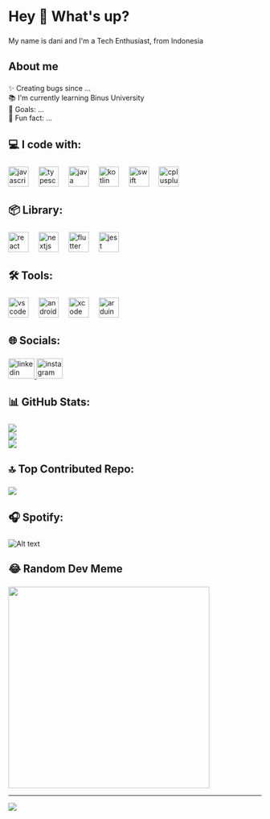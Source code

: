 <h1 align="left">Hey 👋 What's up?</h1>

###

<p align="left">My name is dani and I'm a Tech Enthusiast, from Indonesia</p>

###

<h2 align="left">About me</h2>

###

<p align="left">✨ Creating bugs since ...<br>📚 I'm currently learning Binus University<br>🎯 Goals: ...<br>🎲 Fun fact: ...</p>

###

<h2 align="left">💻 I code with:</h2>

###

<div align="left">
  <img src="https://skillicons.dev/icons?i=js" height="40" alt="javascript logo"  />
  <img width="12" />
  <img src="https://skillicons.dev/icons?i=ts" height="40" alt="typescript logo"  />
  <img width="12" />
  <img src="https://skillicons.dev/icons?i=java" height="40" alt="java logo"  />
  <img width="12" />
  <img src="https://skillicons.dev/icons?i=kotlin" height="40" alt="kotlin logo"  />
  <img width="12" />
  <img src="https://skillicons.dev/icons?i=swift" height="40" alt="swift logo"  />
  <img width="12" />
  <img src="https://skillicons.dev/icons?i=cpp" height="40" alt="cplusplus logo"  />
</div>

###

<h2 align="left">📦 Library:</h2>

###

<div align="left">
  <img src="https://skillicons.dev/icons?i=react" height="40" alt="react logo"  />
  <img width="12" />
  <img src="https://skillicons.dev/icons?i=nextjs" height="40" alt="nextjs logo"  />
  <img width="12" />
  <img src="https://skillicons.dev/icons?i=flutter" height="40" alt="flutter logo"  />
  <img width="12" />
  <img src="https://skillicons.dev/icons?i=jest" height="40" alt="jest logo"  />
</div>

###

<h2 align="left">🛠️ Tools:</h2>

###

<div align="left">
  <img src="https://skillicons.dev/icons?i=vscode" height="40" alt="vscode logo"  />
  <img width="12" />
  <img src="https://skillicons.dev/icons?i=androidstudio" height="40" alt="androidstudio logo"  />
  <img width="12" />
  <img src="https://cdn.jsdelivr.net/gh/devicons/devicon/icons/xcode/xcode-original.svg" height="40" alt="xcode logo"  />
  <img width="12" />
  <img src="https://skillicons.dev/icons?i=arduino" height="40" alt="arduino logo"  />
</div>

###

<h2 align="left">🌐 Socials:</h2>

###

<div align="left">
  <a href="https://www.linkedin.com/in/dani-nur-ramadhan-prayogi-1416aa203/" target="_blank">
    <img src="https://raw.githubusercontent.com/maurodesouza/profile-readme-generator/master/src/assets/icons/social/linkedin/default.svg" width="52" height="40" alt="linkedin logo"  />
  </a>
  <a href="https://www.instagram.com/dnrp_17/" target="_blank">
    <img src="https://raw.githubusercontent.com/maurodesouza/profile-readme-generator/master/src/assets/icons/social/instagram/default.svg" width="52" height="40" alt="instagram logo"  />
  </a>
</div>

###

###

<h2 align="left">📊 GitHub Stats:</h2>

###

![](https://github-readme-stats.vercel.app/api?username=dnrpcode&theme=nord&hide_border=true&include_all_commits=true&count_private=true)<br/>
![](https://github-readme-streak-stats.herokuapp.com/?user=dnrpcode&theme=nord&hide_border=true)<br/>
![](https://github-readme-stats.vercel.app/api/top-langs/?username=dnrpcode&theme=nord&hide_border=true&include_all_commits=true&count_private=true&layout=compact)

###

<h2 align="left">🔝 Top Contributed Repo:</h2>

###

![](https://github-contributor-stats.vercel.app/api?username=dnrpcode&limit=5&theme=nord&combine_all_yearly_contributions=true)

###

<h2 align="left">🎧 Spotify:</h2>

###

![Alt text](https://spotify-recently-played-readme.vercel.app/api?user=21l6wowkvy2ydeylylschqr7a)

###

<h2 align="left">😂 Random Dev Meme</h2>

###
<img src='https://randommeme-five.vercel.app/' style="height: 400px;"/>

---
[![](https://visitcount.itsvg.in/api?id=dnrpcode&icon=0&color=0)](https://visitcount.itsvg.in)

<!-- Proudly created with GPRM ( https://gprm.itsvg.in ) -->
